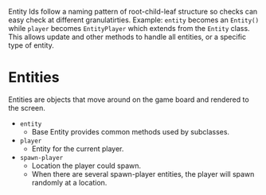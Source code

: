 
Entity Ids follow a naming pattern of root-child-leaf structure so checks can easy check at different granulatirties. Example: `entity` becomes an `Entity()` while `player` becomes `EntityPlayer` which extends from the `Entity` class. This allows update and other methods to handle all entities, or a specific type of entity.

# Entities

Entities are objects that move around on the game board and rendered to the screen.

* `entity`
  * Base Entity provides common methods used by subclasses.
* `player`
  * Entity for the current player.
* `spawn-player`
  * Location the player could spawn.
  * When there are several spawn-player entities, the player will spawn randomly at a location.